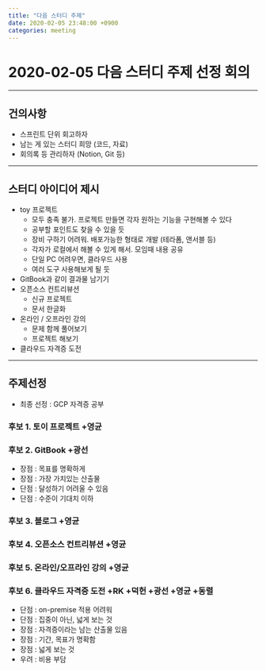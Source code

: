 ```yaml
---
title: "다음 스터디 주제"
date: 2020-02-05 23:48:00 +0900
categories: meeting
---
```


# 2020-02-05 다음 스터디 주제 선정 회의

---

## 건의사항
  - 스프린트 단위 회고하자
  - 남는 게 있는 스터디 희망 (코드, 자료)
  - 회의록 등 관리하자 (Notion, Git 등)

---

## 스터디 아이디어 제시
  - toy 프로젝트
    - 모두 충족 불가. 프로젝트 만들면 각자 원하는 기능을 구현해볼 수 있다
    - 공부할 포인트도 찾을 수 있을 듯
    - 장비 구하기 어려워. 배포가능한 형태로 개발 (테라폼, 앤서블 등)
    - 각자가 로컬에서 해볼 수 있게 해서. 모임때 내용 공유
    - 단일 PC 어려우면, 클라우드 사용
    - 여러 도구 사용해보게 될 듯
  - GitBook과 같이 결과물 남기기
  - 오픈소스 컨트리뷰션
    - 신규 프로젝트
    - 문서 한글화
  - 온라인 / 오프라인 강의
    - 문제 함께 풀어보기
    - 프로젝트 해보기
  - 클라우드 자격증 도전

---

## 주제선정

  - 최종 선정 : GCP 자격증 공부

### 후보 1. 토이 프로젝트 +영균
  
### 후보 2. GitBook +광선
  - 장점 : 목표를 명확하게
  - 장점 : 가장 가치있는 산출물
  - 단점 : 달성하기 어려울 수 있음
  - 단점 : 수준이 기대치 이하

### 후보 3. 블로그 +영균

### 후보 4. 오픈소스 컨트리뷰션 +영균

### 후보 5. 온라인/오프라인 강의 +영균

### 후보 6. 클라우드 자격증 도전 +RK +덕헌 +광선 +영균 +동렬
  - 단점 : on-premise 적용 어려워
  - 단점 : 집중이 아닌, 넓게 보는 것
  - 장점 : 자격증이라는 남는 산출물 있음
  - 장점 : 기간, 목표가 명확함
  - 장점 : 넓게 보는 것
  - 우려 : 비용 부담
